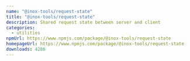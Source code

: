 ```yaml
---
name: "@inox-tools/request-state"
title: "@inox-tools/request-state"
description: Shared request state between server and client
categories:
  - utilities
npmUrl: https://www.npmjs.com/package/@inox-tools/request-state
homepageUrl: https://www.npmjs.com/package/@inox-tools/request-state
downloads: 4286
---
```

